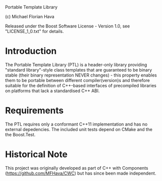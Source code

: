 Portable Template Library

(c) Michael Florian Hava

Released under the Boost Software License - Version 1.0, see "LICENSE_1_0.txt" for details.

Introduction
============
The Portable Template Library (PTL) is a header-only library providing "standard library"-style class templates that are guaranteed to be binary stable (their binary representation NEVER changes) - this property enables them to be portable between different compiler(version)s and therefore suitable for the definition of C++-based interfaces of precompiled libraries on platforms that lack a standardised C++ ABI.

Requirements
============ 
The PTL requires only a conformant C++11 implementation and has no external depedencies.
The included unit tests depend on CMake and the the Boost.Test.

Historical Note
===============
This project was originally developed as part of C++ with Components (https://github.com/MFHava/CWC) but has since been made independent.
